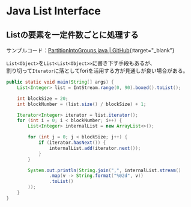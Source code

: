 # Java List Interface

## Listの要素を一定件数ごとに処理する
サンプルコード：[PartitionIntoGroups.java | GitHub](https://github.com/hainet50b/java-gym/blob/main/java-list-interface/src/main/java/org/example/PartitionIntoGroups.java){:target="_blank"}

`List<Object>`を`List<List<Object>>`に書き下す手段もあるが、  
割り切って`Iterator`に落としてforiを活用する方が見通しが良い場合がある。

```java
public static void main(String[] args) {
    List<Integer> list = IntStream.range(0, 90).boxed().toList();

    int blockSize = 20;
    int blockNumber = (list.size() / blockSize) + 1;

    Iterator<Integer> iterator = list.iterator();
    for (int i = 0; i < blockNumber; i++) {
        List<Integer> internalList = new ArrayList<>();

        for (int j = 0; j < blockSize; j++) {
            if (iterator.hasNext()) {
                internalList.add(iterator.next());
            }
        }

        System.out.println(String.join(",", internalList.stream()
                .map(v -> String.format("%02d", v))
                .toList()
        ));
    }
}
```